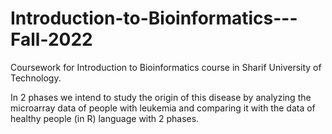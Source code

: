 # Introduction-to-Bioinformatics---Fall-2022
Coursework for Introduction to Bioinformatics course in Sharif University of Technology.

In 2 phases we intend to study the origin of this disease by analyzing the microarray data of people with leukemia and comparing it with the data of healthy people (in R) language with 2 phases.

